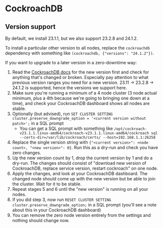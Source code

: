 # CockroachDB

## Version support

By default, we install 23.1.1, but we also support 23.2.8 and 24.1.2.

To install a particular other version to all nodes, replace the `cockroachdb` dependency with something like
`(cockroachdb, {"versions": "24.1.2"})`.

If you want to upgrade to a later version in a zero-downtime way:

1. Read the [CockroachDB docs](https://www.cockroachlabs.com/docs/) for the new version first and check for anything that's changed or broken. Especially pay attention to what previous version ranges you need for a new version. 23.11 -> 23.2.8 -> 24.1.2 is supported, hence the versions we support here.
2. Make sure you're running a minimum of a 4 node cluster (3 node actual minimum, plus a 4th because we're going to bringing one down at a time), and check your CockroachDB dashboard shows all nodes are stable.
3. Optionally (but advised), run `SET CLUSTER SETTING cluster.preserve_downgrade_option = '<current version without patch>';` in a SQL prompt
    * You can get a SQL prompt with something like `/opt/cockroach-v23.1.1.linux-amd64/cockroach-v23.1.1.linux-amd64/cockroach sql --certs-dir=/var/lib/cockroach/certs/ --host=192.168.1.1:26258`
4. Replace the single version string with `{"<current version>": <node count>, "<new version>": 0}`. Run this as a dry-run and check you have zero changes.
5. Up the new version count by 1, drop the current version by 1 and do a dry-run. The changes should consist of "download new version of CockroachDB, replace service version, restart cockroach" on one node.
6. Apply the changes, and look at your CockroachDB dashboard. The changed node should come up with the new version but be able to join the cluster. Wait for it to be stable.
7. Repeat stages 5 and 6 until the "new version" is running on all your nodes.
8. If you did step 3, now run `RESET CLUSTER SETTING cluster.preserve_downgrade_option;` in a SQL prompt (you'll see a note about this in your CockroachDB dashboard)
9. You can remove the zero node version entirely from the settings and nothing should change now.
